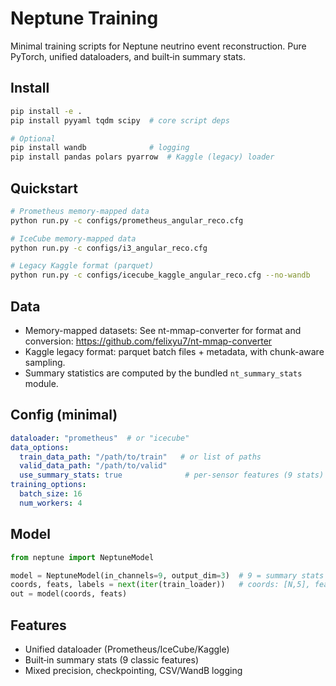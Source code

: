 # Neptune Training

Minimal training scripts for Neptune neutrino event reconstruction. Pure PyTorch, unified dataloaders, and built‑in summary stats.

## Install

```bash
pip install -e .
pip install pyyaml tqdm scipy  # core script deps

# Optional
pip install wandb              # logging
pip install pandas polars pyarrow  # Kaggle (legacy) loader
```

## Quickstart

```bash
# Prometheus memory-mapped data
python run.py -c configs/prometheus_angular_reco.cfg

# IceCube memory-mapped data
python run.py -c configs/i3_angular_reco.cfg

# Legacy Kaggle format (parquet)
python run.py -c configs/icecube_kaggle_angular_reco.cfg --no-wandb
```

## Data

- Memory-mapped datasets: See nt-mmap-converter for format and conversion: https://github.com/felixyu7/nt-mmap-converter
- Kaggle legacy format: parquet batch files + metadata, with chunk-aware sampling.
- Summary statistics are computed by the bundled `nt_summary_stats` module.

## Config (minimal)

```yaml
dataloader: "prometheus"  # or "icecube"
data_options:
  train_data_path: "/path/to/train"   # or list of paths
  valid_data_path: "/path/to/valid"
  use_summary_stats: true              # per-sensor features (9 stats)
training_options:
  batch_size: 16
  num_workers: 4
```

## Model

```python
from neptune import NeptuneModel

model = NeptuneModel(in_channels=9, output_dim=3)  # 9 = summary stats per sensor
coords, feats, labels = next(iter(train_loader))   # coords: [N,5], feats: [N,9]
out = model(coords, feats)
```

## Features

- Unified dataloader (Prometheus/IceCube/Kaggle)
- Built‑in summary stats (9 classic features)
- Mixed precision, checkpointing, CSV/WandB logging
